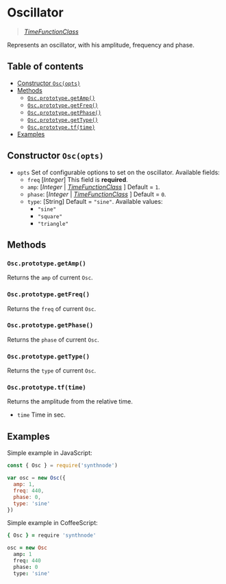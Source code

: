 # Oscillator

> [_TimeFunctionClass_](../README.md)

Represents an oscillator, with his amplitude, frequency and phase.

## Table of contents
- [Constructor `Osc(opts)`](#constructor-oscopts)
- [Methods](#methods)
  - [`Osc.prototype.getAmp()`](#oscprototypegetamp)
  - [`Osc.prototype.getFreq()`](#oscprototypegetfreq)
  - [`Osc.prototype.getPhase()`](#oscprototypegetphase)
  - [`Osc.prototype.getType()`](#oscprototypegettype)
  - [`Osc.prototype.tf(time)`](#oscprototypetftime)
- [Examples](#examples)


## Constructor `Osc(opts)`

- `opts` Set of configurable options to set on the oscillator. Available fields:
  - `freq` [_Integer_] This field is **required**.
  - `amp`: [_Integer_ | [_TimeFunctionClass_](../README.md) ] Default = `1`.
  - `phase`: [_Integer_ | [_TimeFunctionClass_](../README.md) ] Default = `0`.
  - `type`: [String] Default = `"sine"`. Available values:
    - `"sine"`
    - `"square"`
    - `"triangle"`

## Methods
### `Osc.prototype.getAmp()`
Returns the `amp` of current `Osc`.

### `Osc.prototype.getFreq()`
Returns the `freq` of current `Osc`.

### `Osc.prototype.getPhase()`
Returns the `phase` of current `Osc`.

### `Osc.prototype.getType()`
Returns the `type` of current `Osc`.

### `Osc.prototype.tf(time)`
Returns the amplitude from the relative time.
- `time` Time in sec.

## Examples

Simple example in JavaScript:
```js
const { Osc } = require('synthnode')

var osc = new Osc({
  amp: 1,
  freq: 440,
  phase: 0,
  type: 'sine'
})
```

Simple example in CoffeeScript:
```coffee
{ Osc } = require 'synthnode'

osc = new Osc
  amp: 1
  freq: 440
  phase: 0
  type: 'sine'
```
